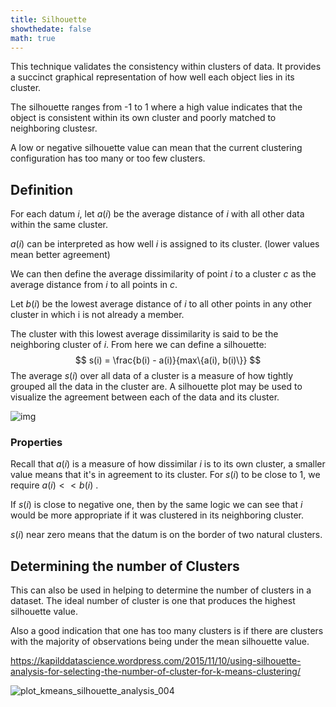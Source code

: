 ```yaml
---
title: Silhouette
showthedate: false
math: true
---
```


This technique validates the consistency within clusters of data. It provides a succinct graphical representation of how well each object lies in its cluster.

The silhouette ranges from -1 to 1 where a high value indicates that the object is consistent within its own cluster and poorly matched to neighboring clustesr.

A low or negative silhouette value can mean that the current clustering configuration has too many or too few clusters.

## Definition

For each datum $i$, let $a(i)$ be the average distance of $i$ with all other data within the same cluster.

$a(i)$ can be interpreted as how well $i$ is assigned to its cluster. (lower values mean better agreement)

We can then define the average dissimilarity of point $i$ to a cluster $c$ as the average distance from $i$ to all points in $c$.

Let $b(i)$ be the lowest average distance of $i$ to all other points in any other cluster in which i is not already a member.

The cluster with this lowest average dissimilarity is said to be the neighboring cluster of $i$. From here we can define a silhouette:
$$
s(i) = \frac{b(i) - a(i)}{max\{a(i), b(i)\}}
$$
The average $s(i)$ over all data of a cluster is a measure of how tightly grouped all the data in the cluster are. A silhouette plot may be used to visualize the agreement between each of the data and its cluster.

![img](https://upload.wikimedia.org/wikipedia/commons/thumb/f/fd/Silhouette-plot-orange.png/800px-Silhouette-plot-orange.png)

### Properties

Recall that $a(i)$ is a measure of how dissimilar $i$ is to its own cluster, a smaller value means that it's in agreement to its cluster. For $s(i)$ to be close to 1, we require $a(i) << b(i)$ .

If $s(i)$ is close to negative one, then by the same logic we can see that $i$ would be more appropriate if it was clustered in its neighboring cluster.

$s(i)$ near zero means that the datum is on the border of two natural clusters.

## Determining the number of Clusters

This can also be used in helping to determine the number of clusters in a dataset. The ideal number  of cluster is one that produces the highest silhouette value.

Also a good indication that one has too many clusters is if there are clusters with the majority of observations being under the mean silhouette value.

https://kapilddatascience.wordpress.com/2015/11/10/using-silhouette-analysis-for-selecting-the-number-of-cluster-for-k-means-clustering/

![plot_kmeans_silhouette_analysis_004](https://kapilddatascience.files.wordpress.com/2015/11/plot_kmeans_silhouette_analysis_004.png?w=660&h=257)



